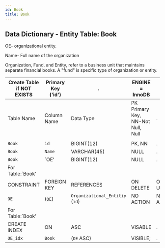 ```yaml
---
id: Book
title: Book
---
```


## Data Dictionary - Entity Table: Book

OE- organizational entity.

Name- Full name of the organization

Organization, Fund, and Entity, refer to a business unit that maintains separate financial books. 
A "fund" is specific type of organization or entity.


| Create Table if NOT EXISTS| Primary Key ('id')|.|ENGINE = InnoDB|.|
|---|---|---|---|---|
|Table Name | Column Name| Data Type|PK Primary Key, NN-Not Null, Null|.|
|| 
|`Book`|`id`|BIGINT(12)| PK, NN|.|
|`Book`|`Name`| VARCHAR(45)| NULL|.|
|`Book`|`OE’| BIGINT(12)| NULL|.|
|For Table:`Book’|	  
|CONSTRAINT|FOREIGN KEY|REFERENCES |ON DELETE|ON UPDATE|
|`OE`|(`OE`)|`Organizational_Entitiy` (`id`)| NO ACTION| NO ACTION|
| For Table:`Book’|
|CREATE INDEX|ON|ASC|VISABLE|.|
|`OE_idx`|`Book`| (`OE` ASC)| VISIBLE;|.|
	  
